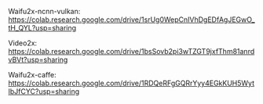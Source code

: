 Waifu2x-ncnn-vulkan: https://colab.research.google.com/drive/1srUg0WepCnIVhDgEDfAgJEGwO_tH_QYL?usp=sharing

Video2x: https://colab.research.google.com/drive/1bsSovb2pi3wTZGT9jxfThm81anrdvBVt?usp=sharing

Waifu2x-caffe: https://colab.research.google.com/drive/1RDQeRFgGQRrYyy4EGkKUH5WytIbJfCYC?usp=sharing
